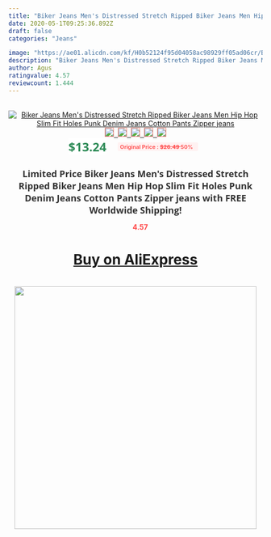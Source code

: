 ```yaml
---
title: "Biker Jeans Men's Distressed Stretch Ripped Biker Jeans Men Hip Hop Slim Fit Holes Punk Denim Jeans Cotton Pants Zipper jeans"
date: 2020-05-1T09:25:36.892Z
draft: false
categories: "Jeans"

image: "https://ae01.alicdn.com/kf/H0b52124f95d04058ac98929ff05ad06cr/Biker-Jeans-Men-s-Distressed-Stretch-Ripped-Biker-Jeans-Men-Hip-Hop-Slim-Fit-Holes-Punk.jpg"
description: "Biker Jeans Men's Distressed Stretch Ripped Biker Jeans Men Hip Hop Slim Fit Holes Punk Denim Jeans Cotton Pants Zipper jeans"
author: Agus
ratingvalue: 4.57
reviewcount: 1.444
---
```

<br>
<div style="text-align: center;">
<a href="https://s.click.aliexpress.com/e/_ApPgLj" target="_blank" rel="nofollow noopener noreferrer"><img alt="Biker Jeans Men's Distressed Stretch Ripped Biker Jeans Men Hip Hop Slim Fit Holes Punk Denim Jeans Cotton Pants Zipper jeans" class="magnifier-image" src="https://ae01.alicdn.com/kf/H0b52124f95d04058ac98929ff05ad06cr/Biker-Jeans-Men-s-Distressed-Stretch-Ripped-Biker-Jeans-Men-Hip-Hop-Slim-Fit-Holes-Punk.jpg_640x640.jpg">
<br>
<img style="border:1px solid salmon" src="https://ae01.alicdn.com/kf/H0b52124f95d04058ac98929ff05ad06cr/Biker-Jeans-Men-s-Distressed-Stretch-Ripped-Biker-Jeans-Men-Hip-Hop-Slim-Fit-Holes-Punk.jpg_120x120.jpg">&nbsp;&nbsp;<img style="border:1px solid salmon" src="https://ae01.alicdn.com/kf/H31a2444f4d144d88ad6f0559a5f27997E/Biker-Jeans-Men-s-Distressed-Stretch-Ripped-Biker-Jeans-Men-Hip-Hop-Slim-Fit-Holes-Punk.jpg_120x120.jpg">&nbsp;&nbsp;<img style="border:1px solid salmon" src="https://ae01.alicdn.com/kf/H3595ef6008ea4f4ba251b89f97f16ca7a/Biker-Jeans-Men-s-Distressed-Stretch-Ripped-Biker-Jeans-Men-Hip-Hop-Slim-Fit-Holes-Punk.jpg_120x120.jpg">&nbsp;&nbsp;<img style="border:1px solid salmon" src="https://ae01.alicdn.com/kf/H1785d63f014f45f2a0bf9ef6a1fbbe21r/Biker-Jeans-Men-s-Distressed-Stretch-Ripped-Biker-Jeans-Men-Hip-Hop-Slim-Fit-Holes-Punk.jpg_120x120.jpg">&nbsp;&nbsp;<img style="border:1px solid salmon" src="https://ae01.alicdn.com/kf/H27bf041348c34943a4fb248e442f940c7/Biker-Jeans-Men-s-Distressed-Stretch-Ripped-Biker-Jeans-Men-Hip-Hop-Slim-Fit-Holes-Punk.jpg_120x120.jpg"></a></div><br0>
<div style="text-align: center;"><span style="background-color: white; border: 0px; box-sizing: border-box; color: seagreen; display: inline-block; font-family: &quot;open sans&quot; , &quot;arial&quot; , &quot;helvetica&quot; , sans-serif , &quot;heiti&quot;; font-size: 24px; font-stretch: inherit; font-weight: 700; line-height: inherit; margin: 0px 10px 0px 0px; padding: 0px; vertical-align: middle;">$13.24 </span>
<span style="background: rgb(255 , 241 , 241); border-radius: 3px; border: 0px; box-sizing: border-box; color: #ff4747; display: inline-block; font-family: inherit; font-size: 12px; font-stretch: inherit; font-style: inherit; font-variant: inherit; font-weight: 600; line-height: inherit; margin: 0px; padding: 2px 5px; transform: scale(0.9); vertical-align: middle;">Original Price : <b style="text-decoration: line-through;">$26.49 </b> 50%&nbsp;&nbsp;</span></div>
<h1 style="color: #333333; display: inline-block; font-family: &quot;open sans&quot; , &quot;arial&quot; , &quot;helvetica&quot; , sans-serif , &quot;heiti&quot;; font-size: 18px; font-stretch: inherit; font-weight: 700; text-align: center;">Limited Price Biker Jeans Men's Distressed Stretch Ripped Biker Jeans Men Hip Hop Slim Fit Holes Punk Denim Jeans Cotton Pants Zipper jeans with FREE Worldwide Shipping!</h1>
<div style="color: #ff4747; text-align: center;">
<img src="https://4.bp.blogspot.com/-M0ZcTcb-5uY/XleCXlxnR4I/AAAAAAAAAEc/OrjgMkXV1oMQFaCRZj5HQwOCBcu3w1FegCPcBGAYYCw/s1600/star.png" style="height: 15px;">&nbsp;<b>4.57</b></div>
<div class="button_cont" align="center"><a class="buynow_a" href="https://s.click.aliexpress.com/e/_ApPgLj" target="_blank" rel="nofollow noopener noreferrer"><H1>Buy on AliExpress</H1></a></div><br>
<div class="separator" style="clear: both; text-align: center;">
<img src="https://lh3.googleusercontent.com/-pTy5HemUv9M/XlePHvY0dAI/AAAAAAAAAE4/0nX5iRUoIWY8eMW9Dpxeirr157OZliDIgCLcBGAsYHQ/s1600/badge.gif" width="480">
</div>
